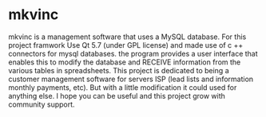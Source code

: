 # mkvinc
mkvinc is a management software that uses a MySQL database.
For this project framwork Use Qt 5.7 (under GPL license) and made use of c ++ connectors for mysql databases.
the program provides a user interface that enables this to modify the database and RECEIVE information from the various tables in spreadsheets.
This project is dedicated to being a customer management software for servers ISP (lead lists and information monthly payments, etc). But with a little modification it could used for anything else.
I hope you can be useful and this project grow with community support.
